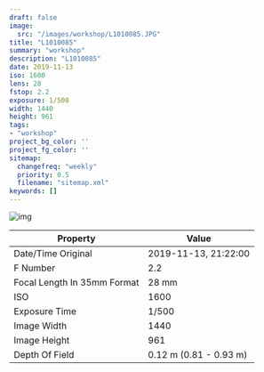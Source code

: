 ```yaml
---
draft: false
image:
  src: "/images/workshop/L1010085.JPG"
title: "L1010085"
summary: "workshop"
description: "L1010085"
date: 2019-11-13
iso: 1600
lens: 28
fstop: 2.2
exposure: 1/500
width: 1440
height: 961
tags:
- "workshop"
project_bg_color: ''
project_fg_color: ''
sitemap:
  changefreq: "weekly"
  priority: 0.5
  filename: "sitemap.xml"
keywords: []
---
```


![img](/images/workshop/L1010085.JPG)


Property | Value
---------|------
Date/Time Original              | 2019-11-13, 21:22:00
F Number                        | 2.2
Focal Length In 35mm Format     | 28 mm
ISO                             | 1600
Exposure Time                   | 1/500
Image Width                     | 1440
Image Height                    | 961
Depth Of Field                  | 0.12 m (0.81 - 0.93 m)
